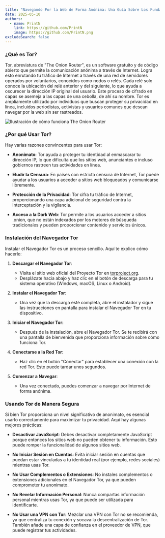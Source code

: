 ```yaml
---
title: "Navegando Por la Web de Forma Anónima: Una Guía Sobre Los Fundamentos de Tor"
date: 2025-05-10
authors:
  - name: PrintN
    link: https://github.com/PrintN
    image: https://github.com/PrintN.png
excludeSearch: false
---
```

### ¿Qué es Tor?
Tor, abreviatura de "The Onion Router", es un software gratuito y de código abierto que permite la comunicación anónima a través de Internet. Logra esto enrutando tu tráfico de Internet a través de una red de servidores operados por voluntarios, conocidos como nodos o relés. Cada relé solo conoce la ubicación del relé anterior y del siguiente, lo que ayuda a oscurecer la dirección IP original del usuario. Este proceso de cifrado en capas se asemeja a las capas de una cebolla, de ahí su nombre. Tor es ampliamente utilizado por individuos que buscan proteger su privacidad en línea, incluidos periodistas, activistas y usuarios comunes que desean navegar por la web sin ser rastreados.

![Ilustración de cómo funciona The Onion Router](../../../images/articles/navigating-the-web-anonymously-a-guide-to-tor-basics/how-tor-works.webp)

### ¿Por qué Usar Tor?
Hay varias razones convincentes para usar Tor:
- **Anonimato**: Tor ayuda a proteger tu identidad al enmascarar tu dirección IP, lo que dificulta que los sitios web, anunciantes e incluso gobiernos rastreen tus actividades en línea.

- **Eludir la Censura**: En países con estricta censura de Internet, Tor puede ayudar a los usuarios a acceder a sitios web bloqueados y comunicarse libremente.

- **Protección de la Privacidad**: Tor cifra tu tráfico de Internet, proporcionando una capa adicional de seguridad contra la interceptación y la vigilancia.

- **Acceso a la Dark Web**: Tor permite a los usuarios acceder a sitios .onion, que no están indexados por los motores de búsqueda tradicionales y pueden proporcionar contenido y servicios únicos.

### Instalación del Navegador Tor
Instalar el Navegador Tor es un proceso sencillo. Aquí te explico cómo hacerlo:
1. **Descargar el Navegador Tor**:
   - Visita el sitio web oficial del Proyecto Tor en [torproject.org](https://www.torproject.org/download/).
   - Desplázate hacia abajo y haz clic en el botón de descarga para tu sistema operativo (Windows, macOS, Linux o Android).

2. **Instalar el Navegador Tor**:
   - Una vez que la descarga esté completa, abre el instalador y sigue las instrucciones en pantalla para instalar el Navegador Tor en tu dispositivo.

3. **Iniciar el Navegador Tor**:
   - Después de la instalación, abre el Navegador Tor. Se te recibirá con una pantalla de bienvenida que proporciona información sobre cómo funciona Tor.

4. **Conectarse a la Red Tor**:
   - Haz clic en el botón "Conectar" para establecer una conexión con la red Tor. Esto puede tardar unos segundos.

5. **Comenzar a Navegar**:
   - Una vez conectado, puedes comenzar a navegar por Internet de forma anónima.

### Usando Tor de Manera Segura
Si bien Tor proporciona un nivel significativo de anonimato, es esencial usarlo correctamente para maximizar tu privacidad. Aquí hay algunas mejores prácticas:
- **Desactivar JavaScript**: Debes desactivar completamente JavaScript porque entonces los sitios web no pueden obtener tu información. Esto puede romper la funcionalidad de algunos sitios web.

- **No Iniciar Sesión en Cuentas**: Evita iniciar sesión en cuentas que puedan estar vinculadas a tu identidad real (por ejemplo, redes sociales) mientras usas Tor.

- **No Usar Complementos o Extensiones**: No instales complementos o extensiones adicionales en el Navegador Tor, ya que pueden comprometer tu anonimato.

- **No Revelar Información Personal**: Nunca compartas información personal mientras usas Tor, ya que puede ser utilizada para identificarte.

- **No Usar una VPN con Tor**: Mezclar una VPN con Tor no se recomienda, ya que centraliza tu conexión y socava la descentralización de Tor. También añade una capa de confianza en el proveedor de VPN, que puede registrar tus actividades.